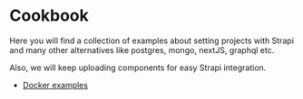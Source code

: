 # Cookbook

Here you will find a collection of examples about setting projects with Strapi and many other alternatives like
postgres, mongo, nextJS, graphql etc.

Also, we will keep uploading components for easy Strapi integration.

- [Docker examples](https://github.com/learnstrapi/cookbook/tree/main/docker-examples)
